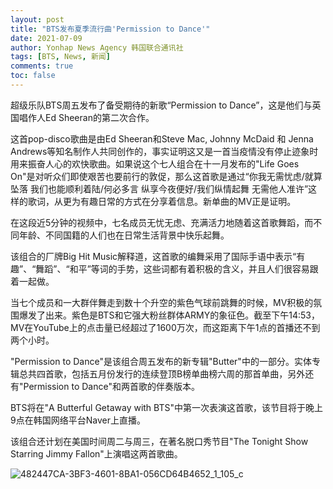 ```yaml
---
layout: post
title: "BTS发布夏季流行曲'Permission to Dance'"
date: 2021-07-09
author: Yonhap News Agency 韩国联合通讯社
tags: [BTS, News, 新闻]
comments: true
toc: false
---
```


超级乐队BTS周五发布了备受期待的新歌“Permission to Dance”，这是他们与英国唱作人Ed Sheeran的第二次合作。

这首pop-disco歌曲是由Ed Sheeran和Steve Mac, Johnny McDaid 和 Jenna Andrews等知名制作人共同创作的，事实证明这又是一首当疫情没有停止迹象时用来振奋人心的欢快歌曲。如果说这个七人组合在十一月发布的"Life Goes On"是对听众们即使艰苦也要前行的敦促，那么这首歌是通过“你我无需忧虑/就算坠落 我们也能顺利着陆/何必多言 纵享今夜便好/我们纵情起舞 无需他人准许”这样的歌词，从更为有趣日常的方式在分享着信息。新单曲的MV正是证明。

在这段近5分钟的视频中，七名成员无忧无虑、充满活力地随着这首歌舞蹈，而不同年龄、不同国籍的人们也在日常生活背景中快乐起舞。

该组合的厂牌Big Hit Music解释道，这首歌的编舞采用了国际手语中表示“有趣”、“舞蹈”、“和平”等词的手势，这些词都有着积极的含义，并且人们很容易跟着一起做。

当七个成员和一大群伴舞走到数十个升空的紫色气球前跳舞的时候，MV积极的氛围爆发了出来。紫色是BTS和它强大粉丝群体ARMY的象征色。截至下午14:53，MV在YouTube上的点击量已经超过了1600万次，而这距离下午1点的首播还不到两个小时。

"Permission to Dance"是该组合周五发布的新专辑"Butter"中的一部分。实体专辑总共四首歌，包括五月份发行的连续登顶B榜单曲榜六周的那首单曲，另外还有"Permission to Dance"和两首歌的伴奏版本。

BTS将在"A Butterful Getaway with BTS"中第一次表演这首歌，该节目将于晚上9点在韩国网络平台Naver上直播。

该组合还计划在美国时间周二与周三，在著名脱口秀节目"The Tonight Show Starring Jimmy Fallon"上演唱这两首歌曲。

![482447CA-3BF3-4601-8BA1-056CD64B4652_1_105_c](https://tva1.sinaimg.cn/large/008i3skNgy1gsauu67ewlj30u60k4aga.jpg)